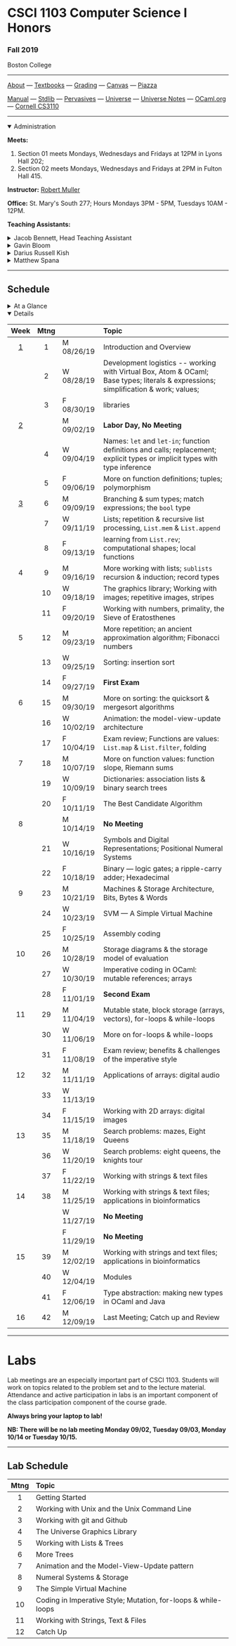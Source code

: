 # CSCI 1103 Computer Science I Honors

### Fall 2019

Boston College

------

[About](resources/about.md) — [Textbooks](resources/textbooks.md) — [Grading](resources/grading.md) — [Canvas](https://bostoncollege.instructure.com/courses/1601979/gradebook) — [Piazza](https://piazza.com/class/jzpxeqmmnxf2mv)

[Manual](http://caml.inria.fr/pub/docs/manual-ocaml/index.html) — [Stdlib](http://caml.inria.fr/pub/docs/manual-ocaml/stdlib.html) — [Pervasives](http://caml.inria.fr/pub/docs/manual-ocaml/libref/Pervasives.html) — [Universe](http://www.is.ocha.ac.jp/~asai/Universe/en/) — [Universe Notes](./resources/universe/README.md) — [OCaml.org](https://ocaml.org/) — [Cornell CS3110](https://www.cs.cornell.edu/courses/cs3110/2019fa/)

---

<details open>
  <summary>Administration</summary>

**Meets:** 

1. Section 01 meets Mondays, Wednesdays and Fridays at 12PM in Lyons Hall 202;
2. Section 02 meets Mondays, Wednesdays and Fridays at 2PM in Fulton Hall 415.

**Instructor:** [Robert Muller](http://www.cs.bc.edu/~muller/)

**Office:** St. Mary's South 277; Hours Mondays 3PM - 5PM, Tuesdays 10AM - 12PM.

**Teaching Assistants:**

<details> <summary>Jacob Bennett, Head Teaching Assistant</summary>

+ **Section 01**: Higgins 280 Monday 4PM.
+ **Office Hours** Tuesdays 3PM -- 4:30PM, Thursdays **10:30AM -- 11:45AM, Fulton Hall 160.

</details>

<details> <summary>Gavin Bloom</summary>

+ **Section 04**: Higgins 280, Tuesday 6PM.
+ **Office Hours** Thursdays 9:30AM -- 11:30AM, Fridays 9:30AM -- 10:30AM, Fulton Hall 160.

</details>

<details><summary>Darius Russell Kish</summary>

+ **Section 03**: Higgins 275 Tuesday 5PM.
+ **Office Hours** Mondays 5PM -- 10PM **Devlin 009**, Tuesdays 6PM -- 7PM **By Appointment**, Fulton Hall 160.

</details>

<details><summary>Matthew Spana</summary>

+ **Section 02**: Higgins 280 Monday 5PM.
+ **Office Hours** Fridays 2PM -- 4PM, Sundays 3PM -- 6PM, Fulton Hall 160.

</details>

</details>

---

## Schedule

<details>
  <summary>At a Glance</summary>

  #### Month by Month

1. Learning to code, writing functions;
2. Bits, bytes & machines
3. Applications

#### Week by Week
1. Logisitics; base types and expressions
2. Naming; Writing Functions; Branching 
3. Repetition; Graphics; Lists
4. Repetition
5. Repetition
6. Animation; Model-View-Update
7. Algorithms
8. Digital Representations
9. Machines
10. Storage
11. Coding in Imperative Style
12. Strings, Text & Files
13. Applications
14. Designing & Implementing new Types

</details>

<details open>
  <summary>Details</summary>

| Week | Mtng |     | Topic  |
| :--: | :--: | :-- | :--------------------------------------- |
|  [1](https://github.com/BC-CSCI1103/Week01)  |  1   | M 08/26/19 | Introduction and Overview                |
|      |  2   | W 08/28/19 | Development logistics -- working with Virtual Box, Atom & OCaml; Base types; literals & expressions; simplification & work; values; |
|      |  3   | F 08/30/19 | libraries |
|  [2](https://github.com/BC-CSCI1103/Week02)  |      | M 09/02/19 | **Labor Day, No Meeting** |
|      |  4   | W 09/04/19 | Names: `let` and `let-in`; function definitions and calls; replacement; explicit types or implicit types with type inference |
|      |  5   | F 09/06/19 | More on function definitions; tuples; polymorphism |
| [3](https://github.com/BC-CSCI1103/Week03) |  6   | M 09/09/19 | Branching & sum types; match expressions; the `bool` type |
|      |  7   | W 09/11/19 | Lists; repetition & recursive list processing, `List.mem` & `List.append` |
|      |  8   | F 09/13/19 | learning from `List.rev`; computational shapes; local functions |
|  4   |  9   | M 09/16/19 | More working with lists; `sublists` recursion & induction; record types |
|      |  10  | W 09/18/19 | The graphics library; Working with images; repetitive images, stripes |
|      |  11  | F 09/20/19 | Working with numbers, primality, the Sieve of Eratosthenes |
|  5   |  12  | M 09/23/19 | More repetition; an ancient approximation algorithm; Fibonacci numbers |
|      |  13  | W 09/25/19 | Sorting: insertion sort |
|      |  14  | F 09/27/19 | **First Exam** |
|  6   |  15  | M 09/30/19 | More on sorting: the quicksort & mergesort algorithms |
|      |  16  | W 10/02/19 | Animation: the model-view-update architecture |
|      |  17  | F 10/04/19 | Exam review; Functions are values: `List.map` & `List.filter`, folding |
|  7   |  18  | M 10/07/19 | More on function values: function slope, Riemann sums |
|      |  19  | W 10/09/19 | Dictionaries: association lists & binary search trees |
|      |  20  | F 10/11/19 | The Best Candidate Algorithm |
|  8   |      | M 10/14/19 | **No Meeting** |
|      |  21  | W 10/16/19 | Symbols and Digital Representations; Positional Numeral Systems |
|      |  22  | F 10/18/19 | Binary — logic gates; a ripple-carry adder; Hexadecimal |
|  9   |  23  | M 10/21/19 | Machines & Storage Architecture, Bits, Bytes & Words |
|      |  24  | W 10/23/19 | SVM — A Simple Virtual Machine |
|      |  25  | F 10/25/19 | Assembly coding |
|  10  |  26  | M 10/28/19 | Storage diagrams & the storage model of evaluation |
|      |  27  | W 10/30/19 | Imperative coding in OCaml: mutable references; arrays |
|      |  28  | F 11/01/19 | **Second Exam** |
|  11  |  29  | M 11/04/19 | Mutable state, block storage (arrays, vectors), for-loops & while-loops |
|      |  30  | W 11/06/19 | More on for-loops & while-loops |
|      |  31  | F 11/08/19 | Exam review; benefits & challenges of the imperative style |
|  12  |  32  | M 11/11/19 | Applications of arrays: digital audio |
|      |  33  | W 11/13/19 |  |
|      |  34  | F 11/15/19 | Working with 2D arrays: digital images |
|  13  |  35  | M 11/18/19 | Search problems: mazes, Eight Queens |
|      |  36  | W 11/20/19 | Search problems: eight queens, the knights tour |
|      |  37  | F 11/22/19 | Working with strings & text files |
|  14  |  38  | M 11/25/19 | Working with strings & text files; applications in bioinformatics |
|      |      | W 11/27/19 | **No Meeting** |
|      |      | F 11/29/19 | **No Meeting** |
|  15  |  39  | M 12/02/19 | Working with strings and text files; applications in bioinformatics |
|      |  40  | W 12/04/19 | Modules |
|      |  41  | F 12/06/19 | Type abstraction: making new types in OCaml and Java |
|  16  |  42  | M 12/09/19 | Last Meeting; Catch up and Review |

</details>

---

# Labs

Lab meetings are an especially important part of CSCI 1103. Students will work on topics related to the problem set and to the lecture material. Attendance and active participation in labs is an important component of the class participation component of the course grade.

**Always bring your laptop to lab!**

**NB: There will be no lab meeting Monday 09/02, Tuesday 09/03, Monday 10/14 or Tuesday 10/15.**

---

## Lab Schedule

| Mtng | Topic                                                        |
| :--: | :----------------------------------------------------------- |
|  1   | Getting Started                                              |
|  2   | Working with Unix and the Unix Command Line                  |
|  3   | Working with git and Github                                  |
|  4   | The Universe Graphics Library                                |
|  5   | Working with Lists & Trees                                   |
|  6   | More Trees                                                   |
|  7   | Animation and the Model-View-Update pattern                  |
|  8   | Numeral Systems & Storage                                    |
|  9   | The Simple Virtual Machine                                   |
|  10  | Coding in Imperative Style; Mutation, for-loops & while-loops |
|  11  | Working with Strings, Text & Files                           |
|  12  | Catch Up                                                     |




